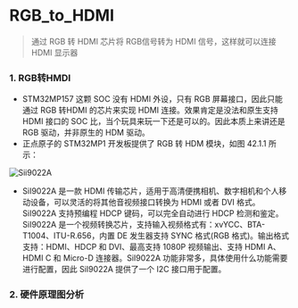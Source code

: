 <!--
 * @Date: 2024-12-26
 * @LastEditors: GoKo-Son626
 * @LastEditTime: 2024-12-26
 * @FilePath: /1-STM32MP157/20-RGB_to_HDMI.md
 * @Description: 
-->
# RGB_to_HDMI

> 通过 RGB 转 HDMI 芯片将 RGB信号转为 HDMI 信号，这样就可以连接 HDMI 显示器

### 1. RGB转HMDI
- STM32MP157 这颗 SOC 没有 HDMI 外设，只有 RGB 屏幕接口，因此只能通过 RGB 转HDMI 的芯片来实现 HDMI 连接。效果肯定是没法和原生支持 HDMI 接口的 SOC 比，当个玩具来玩一下还是可以的。因此本质上来讲还是 RGB 驱动，并非原生的 HDM 驱动。
- 正点原子的 STM32MP1 开发板提供了 RGB 转 HDM 模块，如图 42.1.1 所示：

![Sii9022A](Sii9022A.png)

- SiI9022A 是一款 HDMI 传输芯片，适用于高清便携相机、数字相机和个人移动设备，可以灵活的将其他音视频接口转换为 HDMI 或者 DVI 格式。SiI9022A 支持预编程 HDCP 键码，可以完全自动进行 HDCP 检测和鉴定。SiI9022A 是一个视频转换芯片，支持输入视频格式有：xvYCC、BTA-T1004、ITU-R.656，内置 DE 发生器支持 SYNC 格式(RGB 格式)。输出格式支持：HDMI、HDCP 和 DVI、最高支持 1080P 视频输出、支持 HDMI A、HDMI C 和 Micro-D 连接器。SiI9022A 功能非常多，具体使用什么功能需要进行配置，因此 SiI9022A 提供了一个 I2C 接口用于配置。

### 2. 硬件原理图分析





